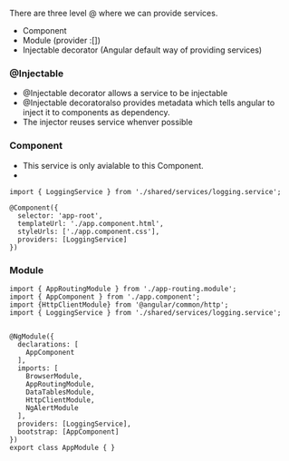 There are three level @ where we can provide services.
- Component
- Module (provider :[])
- Injectable decorator (Angular default way of providing services)


### @Injectable

- @Injectable decorator allows a service to be injectable
- @Injectable decoratoralso provides metadata which tells angular to inject it to components as dependency.
- The injector reuses service whenver possible


### Component 

- This service is only avialable to this Component.
- 
```
import { LoggingService } from './shared/services/logging.service';

@Component({
  selector: 'app-root',
  templateUrl: './app.component.html',
  styleUrls: ['./app.component.css'],
  providers: [LoggingService]
})
```


### Module

```
import { AppRoutingModule } from './app-routing.module';
import { AppComponent } from './app.component';
import {HttpClientModule} from '@angular/common/http';
import { LoggingService } from './shared/services/logging.service';


@NgModule({
  declarations: [
    AppComponent
  ],
  imports: [
    BrowserModule,
    AppRoutingModule,
    DataTablesModule,
    HttpClientModule,
    NgAlertModule
  ],
  providers: [LoggingService],
  bootstrap: [AppComponent]
})
export class AppModule { }

```
